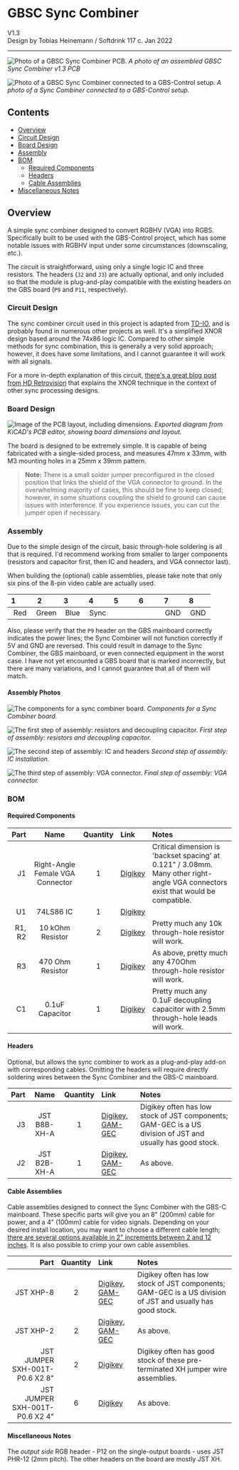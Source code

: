 # GBSC Sync Combiner
V1.3  
Design by Tobias Heinemann / Softdrink 117 c. Jan 2022

-----

![Photo of a GBSC Sync Combiner PCB.](./gbsc-sync-combiner-v1-3/photos/complete.jpg)
*A photo of an assembled GBSC Sync Combiner v1.3 PCB*

![Photo of a GBSC Sync Combiner connected to a GBS-Control setup.](./gbsc-sync-combiner-v1-3/photos/installed.jpg)
*A photo of a Sync Combiner connected to a GBS-Control setup.*

## Contents

- [Overview](#Overview)
- [Circuit Design](#Circuit-Design)
- [Board Design](#Board-Design)
- [Assembly](#Assembly)
- [BOM](#BOM)
  - [Required Components](#Required-Components)
  - [Headers](#Headers)
  - [Cable Assemblies](Cable-Assemblies)
- [Miscellaneous Notes](#Miscellaneous-Notes)

## Overview

 A simple sync combiner designed to convert RGBHV (VGA) into RGBS. Specifically built to be used with the GBS-Control project, which has some notable issues with RGBHV input under some circumstances (downscaling, etc.).

 The circuit is straightforward, using only a single logic IC and three resistors. The headers (`J2` and `J3`) are actually optional, and only included so that the module is plug-and-play compatible with the existing headers on the GBS board (`P9` and `P11`, respectively).

### Circuit Design

The sync combiner circuit used in this project is adapted from [TD-IO](https://github.com/tdaede/td-io), and is probably found in numerous other projects as well. It's a simplified XNOR design based around the 74x86 logic IC. Compared to other simple methods for sync combination, this is generally a very solid approach; however, it does have some limitations, and I cannot guarantee it will work with all signals.

For a more in-depth explanation of this circuit, [there's a great blog post from HD Retrovision](https://www.hdretrovision.com/blog/2019/10/10/engineering-csync-part-2-falling-short) that explains the XNOR technique in the context of other sync processing designs.

### Board Design

![Image of the PCB layout, including dimensions.](./gbsc-sync-combiner-v1-3/images/gbsc-sync-combiner-v1-3_back.png)
*Exported diagram from KiCAD's PCB editor, showing board dimensions and layout.*

The board is designed to be extremely simple. It is capable of being fabricated with a single-sided process, and measures 47mm x 33mm, with M3 mounting holes in a 25mm x 39mm pattern.

 > **Note:** There is a small solder jumper preconfigured in the closed position that links the shield of the VGA connector to ground. In the overwhelming majority of cases, this should be fine to keep closed; however, in some situations coupling the shield to ground can cause issues with interference. If you experience issues, you can cut the jumper open if necessary.

### Assembly

Due to the simple design of the circuit, basic through-hole soldering is all that is required. I'd recommend working from smaller to larger components (resistors and capacitor first, then IC and headers, and VGA connector last).

When building the (optional) cable assemblies, please take note that only six pins of the 8-pin video cable are actually used.

| 1&nbsp;&nbsp;&nbsp;&nbsp;&nbsp;&nbsp;&nbsp; | 2&nbsp;&nbsp;&nbsp;&nbsp;&nbsp;&nbsp;&nbsp; | 3&nbsp;&nbsp;&nbsp;&nbsp;&nbsp;&nbsp;&nbsp; | 4&nbsp;&nbsp;&nbsp;&nbsp;&nbsp;&nbsp;&nbsp; | 5&nbsp;&nbsp;&nbsp;&nbsp;&nbsp;&nbsp;&nbsp; | 6&nbsp;&nbsp;&nbsp;&nbsp;&nbsp;&nbsp;&nbsp; | 7&nbsp;&nbsp;&nbsp;&nbsp;&nbsp;&nbsp;&nbsp; | 8&nbsp;&nbsp;&nbsp;&nbsp;&nbsp;&nbsp;&nbsp; |
| :-: | :-: | :-: | :-: | :-: | :-: | :-: | :-: |
| Red | Green | Blue | Sync | | | GND | GND |

Also, please verify that the `P9` header on the GBS mainboard correctly indicates the power lines; the Sync Combiner will not function correctly if 5V and GND are reversed. This could result in damage to the Sync Combiner, the GBS mainboard, or even connected equipment in the worst case. I have not yet encounted a GBS board that is marked incorrectly, but there are many variations, and I cannot guarantee that all of them will match.

#### Assembly Photos

![The components for a sync combiner board.](./gbsc-sync-combiner-v1-3/photos/components.jpg)
*Components for a Sync Combiner board.*

![The first step of assembly: resistors and decoupling capacitor.](./gbsc-sync-combiner-v1-3/photos/s1.jpg)
*First step of assembly: resistors and decoupling capacitor.*

![The second step of assembly: IC and headers](./gbsc-sync-combiner-v1-3/photos/s2.jpg)
*Second step of assembly: IC installation.*

![The third step of assembly: VGA connector.](./gbsc-sync-combiner-v1-3/photos/s3.jpg)
*Final step of assembly: VGA connector.*

### BOM

#### Required Components
| Part | Name | Quantity | Link | Notes |
| ---: | :--: | :------: | :----------- | :---- |
| J1 | Right-Angle Female VGA Connector | 1 | [Digikey](https://www.digikey.com/en/products/detail/adam-tech/HD15-SN-25/9832737) | Critical dimension is 'backset spacing' at 0.121" / 3.08mm. Many other right-angle VGA connectors exist that would be compatible.
| U1 | 74LS86 IC | 1 | [Digikey](https://www.digikey.com/en/products/detail/texas-instruments/SN74LS86AN/277315) |
| R1, R2 | 10 kOhm Resistor | 2 | [Digikey](https://www.digikey.com/en/products/detail/vishay-beyschlag-draloric-bc-components/SFR2500001002FR500/595641) | Pretty much any 10k through-hole resistor will work.
| R3 | 470 Ohm Resistor | 1 | [Digikey](https://www.digikey.com/en/products/detail/vishay-beyschlag-draloric-bc-components/SFR2500004700FR500/333902) | As above, pretty much any 470Ohm through-hole resistor will work.
| C1 | 0.1uF Capacitor | 1 | [Digikey](https://www.digikey.com/en/products/detail/vishay-beyschlag-draloric-bc-components/K104K15X7RF5TL2/286538) | Pretty much any 0.1uF decoupling capacitor with 2.5mm through-hole leads will work.

#### Headers
Optional, but allows the sync combiner to work as a plug-and-play add-on with corresponding cables. Omitting the headers will require directly soldering wires between the Sync Combiner and the GBS-C mainboard.

| Part | Name | Quantity | Link | Notes |
| ---: | :--: | :------: | :----------- | :---- |
| J3 | JST B8B-XH-A | 1 | [Digikey](https://www.digikey.com/en/products/detail/jst-sales-america-inc/B8B-XH-A-LF-SN/1651049), [GAM-GEC](https://gam-gec.com/product/b8b-xh-a/) | Digikey often has low stock of JST components; GAM-GEC is a US division of JST and usually has good stock.
| J2 | JST B2B-XH-A | 1 | [Digikey](https://www.digikey.com/en/products/detail/jst-sales-america-inc/B2B-XH-A-LF-SN/1651045), [GAM-GEC](https://gam-gec.com/product/b2b-xh-a/) | As above.

#### Cable Assemblies
Cable assemblies designed to connect the Sync Combiner with the GBS-C mainboard. These specific parts will give you an 8" (200mm) cable for power, and a 4" (100mm) cable for video signals. Depending on your desired install location, you may want to choose a different cable length; [there are several options available in 2" increments between 2 and 12 inches](https://www.digikey.com/en/product-highlight/j/jst/xh-series-connectors). It is also possible to crimp your own cable assemblies.

| Part | Quantity | Link | Notes |
| ---: | :------: | :----------- | :---- |
| JST XHP-8 | 2 | [Digikey](https://www.digikey.com/en/products/detail/jst-sales-america-inc/XHP-8/923773), [GAM-GEC](https://gam-gec.com/product/xhp-8/) | Digikey often has low stock of JST components; GAM-GEC is a US division of JST and usually has good stock.
| JST XHP-2 | 2 | [Digikey](https://www.digikey.com/en/products/detail/jst-sales-america-inc/XHP-2/555485), [GAM-GEC](https://gam-gec.com/product/xhp-2/) | As above.
| JST JUMPER SXH-001T-P0.6 X2 8" | 2 | [Digikey](https://www.digikey.com/en/products/detail/jst-sales-america-inc/ASXHSXH22K203/9961918) | Digikey often has good stock of these pre-terminated XH jumper wire assemblies.
| JST JUMPER SXH-001T-P0.6 X2 4" | 6 | [Digikey](https://www.digikey.com/en/products/detail/jst-sales-america-inc/ASXHSXH22K102/9961917) | As above.

#### Miscellaneous Notes
The *output side* RGB header - P12 on the single-output boards - uses JST PHR-12 (2mm pitch). The other headers on the board are mostly JST XH.
